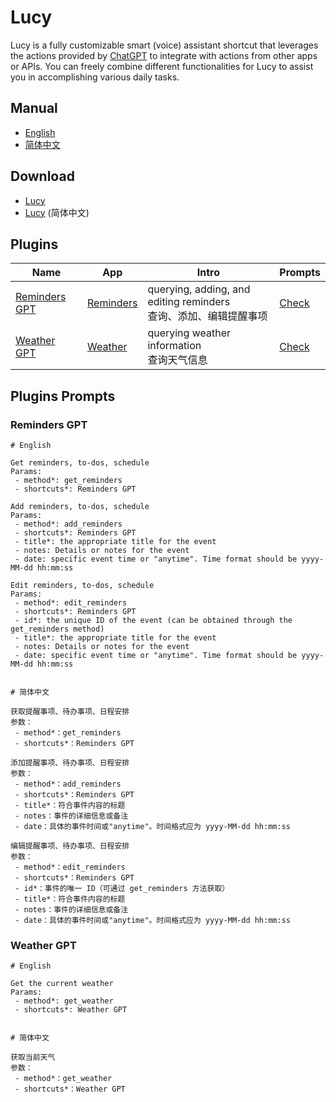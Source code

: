 # Lucy
Lucy is a fully customizable smart (voice) assistant shortcut that leverages the actions provided by [ChatGPT](https://apps.apple.com/us/app/id6448311069) to integrate with actions from other apps or APIs. You can freely combine different functionalities for Lucy to assist you in accomplishing various daily tasks.

## Manual
 - [English](https://neurogram.notion.site/Lucy-3436b58b7edd4368bcfe0ced41006a10)
 - [简体中文](https://neurogram.notion.site/Lucy-8492b0a0ff73481ba1a8d5a922cbd490)

## Download
 - [Lucy](https://www.icloud.com/shortcuts/3ff326defcee44f69ad0af40f4b62c63)
 - [Lucy](https://www.icloud.com/shortcuts/6b3278a92e8543f29ca17428eee98c63) (简体中文)

## Plugins
| Name | App | Intro | Prompts | 
| ---- | ---- | ---- | ---- |
| [Reminders GPT](https://www.icloud.com/shortcuts/dbdc4b17e8454cd8a1cb7260f5145110) | [Reminders](https://apps.apple.com/us/app/reminders/id1108187841) | querying, adding, and editing reminders<br>查询、添加、编辑提醒事项 | [Check](#reminders-gpt) |
| [Weather GPT](https://www.icloud.com/shortcuts/1f20c4617584493397a1b7c8a77a3968) | [Weather](https://apps.apple.com/us/app/id1069513131) |querying weather information<br>查询天气信息 | [Check](#weather-gpt) |



## Plugins Prompts

### Reminders GPT
```
# English

Get reminders, to-dos, schedule
Params:
 - method*: get_reminders
 - shortcuts*: Reminders GPT

Add reminders, to-dos, schedule
Params:
 - method*: add_reminders
 - shortcuts*: Reminders GPT
 - title*: the appropriate title for the event
 - notes: Details or notes for the event
 - date: specific event time or "anytime". Time format should be yyyy-MM-dd hh:mm:ss

Edit reminders, to-dos, schedule
Params:
 - method*: edit_reminders
 - shortcuts*: Reminders GPT
 - id*: the unique ID of the event (can be obtained through the get_reminders method)
 - title*: the appropriate title for the event
 - notes: Details or notes for the event
 - date: specific event time or "anytime". Time format should be yyyy-MM-dd hh:mm:ss


# 简体中文

获取提醒事项、待办事项、日程安排
参数：
 - method*：get_reminders
 - shortcuts*：Reminders GPT

添加提醒事项、待办事项、日程安排
参数：
 - method*：add_reminders
 - shortcuts*：Reminders GPT
 - title*：符合事件内容的标题
 - notes：事件的详细信息或备注
 - date：具体的事件时间或"anytime"。时间格式应为 yyyy-MM-dd hh:mm:ss

编辑提醒事项、待办事项、日程安排
参数：
 - method*：edit_reminders
 - shortcuts*：Reminders GPT
 - id*：事件的唯一 ID（可通过 get_reminders 方法获取）
 - title*：符合事件内容的标题
 - notes：事件的详细信息或备注
 - date：具体的事件时间或"anytime"。时间格式应为 yyyy-MM-dd hh:mm:ss
```

### Weather GPT
```
# English

Get the current weather
Params:
 - method*: get_weather
 - shortcuts*: Weather GPT


# 简体中文

获取当前天气
参数：
 - method*：get_weather
 - shortcuts*：Weather GPT
```

